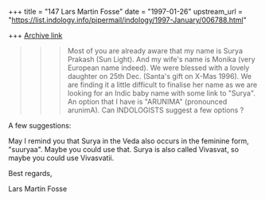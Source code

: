 +++
title = "147 Lars Martin Fosse"
date = "1997-01-26"
upstream_url = "https://list.indology.info/pipermail/indology/1997-January/006788.html"

+++
[Archive link](https://list.indology.info/pipermail/indology/1997-January/006788.html)


>> > Most of you are already aware that my name is Surya Prakash 
>> > (Sun Light). And my wife's name is Monika (very European name 
>> > indeed). We were blessed with a lovely daughter on 25th Dec. 
>> > (Santa's gift on X-Mas 1996).  We are finding it a little 
>> > difficult to finalise her name as we are looking for an 
>> > Indic baby name with some link to "Surya".  An option that 
>> > I have is "ARUNIMA" (pronounced arunimA). Can INDOLOGISTS 
>> > suggest a few options ? 

A few suggestions:

May I remind you that Surya in the Veda also occurs in the feminine form,
"suuryaa". Maybe you could use that. Surya is also called Vivasvat, so maybe
you could use Vivasvatii. 

Best regards,

Lars Martin Fosse





